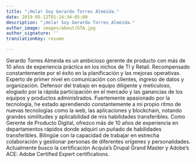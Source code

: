 ```yaml
---
title: "¡Hola! Soy Gerardo Torres Almeida."
date: 2019-05-12T01:14:34-05:00
description: "¡Hola! Soy Gerardo Torres Almeida."
author_image: images/about/GTA.jpg
author_signature: ''
translationKey: resume

---
```

Gerardo Torres Almeida es un ambicioso gerente de producto con más de 10 años de experiencia práctica en los nichos de TI y Retail. Recompensado constantemente por el éxito en la planificación y las mejoras operativas. Experto de primer nivel en comunicación con clientes, ingreso de datos y organización. Defensor del trabajo en equipo diligente y meticuloso, elogiado por la rápida participación en el mercado y las ganancias de los equipos y productos administrados.  Fuertemente apasionado por la tecnología, he estado aprendiendo constantemente a mi propio ritmo de nuevas tecnologías como la web, las aplicaciones y blockchain, notando grandes similitudes y aplicabilidad de mis habilidades transferibles.  Como Gerente de Producto Digital, ofrezco más de 10 años de experiencia en departamentos rápidos donde adquirí un puñado de habilidades transferibles. Bilingüe con la capacidad de trabajar en estrecha colaboración y gestionar personas de diferentes orígenes y personalidades. Actualmente busco la certificación Acquia’s Drupal Grand Master y Adobe’s ACE: Adobe Certified Expert certifications.

  
 
